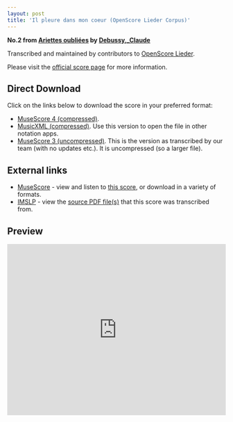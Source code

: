 ```yaml
---
layout: post
title: 'Il pleure dans mon coeur (OpenScore Lieder Corpus)'
---
```


__No.2 from [Ariettes oubliées](https://fourscoreandmore.org/OpenScore/Debussy%2C_Claude/Ariettes_oubli%C3%A9es/) by [Debussy,_Claude](https://fourscoreandmore.org/OpenScore/Debussy%2C_Claude)__

Transcribed and maintained by contributors to [OpenScore Lieder].

Please visit the [official score page] for more information.

[official score page]: https://musescore.com/openscore-lieder-corpus/scores/5060918
[OpenScore Lieder]: https://musescore.com/openscore-lieder-corpus

## Direct Download

Click on the links below to download the score in your preferred format:
- [MuseScore 4 (compressed)](https://fourscoreandmore.org/OpenScore/Debussy%2C_Claude/Ariettes_oubli%C3%A9es/2_Il_pleure_dans_mon_coeur.mscz).
- [MusicXML (compressed)](https://fourscoreandmore.org/OpenScore/Debussy%2C_Claude/Ariettes_oubli%C3%A9es/2_Il_pleure_dans_mon_coeur.mxl). Use this version to open the file in other notation apps.
- [MuseScore 3 (uncompressed)](https://raw.githubusercontent.com/OpenScore/Lieder/refs/heads/main/scores/Debussy%2C_Claude/Ariettes_oubli%C3%A9es/2_Il_pleure_dans_mon_coeur/lc5060918.mscx). This is the version as transcribed by our team (with no updates etc.). It is uncompressed (so a larger file).

## External links

- [MuseScore] - view and listen to [this score][MuseScore], or download in a variety of formats.
- [IMSLP] - view the [source PDF file(s)][IMSLP] that this score was transcribed from.

[MuseScore]: https://musescore.com/score/5060918
[IMSLP]: https://imslp.org/wiki/Special:ReverseLookup/14819

## Preview

<iframe width="100%" height="394" src="https://musescore.com/openscore-lieder-corpus/scores/5060918/embed" frameborder="0" allowfullscreen allow="autoplay; fullscreen"></iframe>
